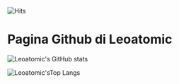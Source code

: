 
![Hits](https://hits.seeyoufarm.com/api/count/incr/badge.svg?url=https%3A%2F%2Fgithub.com%2Fgjbae1212%2Fhit-counter&count_bg=%23000000&title_bg=%23000000&icon=battle-dot-net.svg&icon_color=%23FF0000&title=Hits&edge_flat=false)
# Pagina Github di Leoatomic


![Leoatomic's GitHub stats](https://github-readme-stats.vercel.app/api?username=leoatomic&show_icons=true&title_color=ff0000&text_color=ffffff&bg_color=000000&locale=it&border_radius=25&icon_color=ff7d7d&include_all_commits=true&count_private=true&border_color=000000&custom_title=Statistiche+di+Leoatomic)


![Leoatomic'sTop Langs](https://github-readme-stats.vercel.app/api/top-langs/?username=leoatomic&show_icons=true&title_color=ff0000&text_color=ffffff&bg_color=000000&locale=it&border_radius=25&icon_color=ff7d7d&include_all_commits=true&count_private=true&border_color=000000&custom_title=Lingue+di+Leoatomic&layout=compact)
